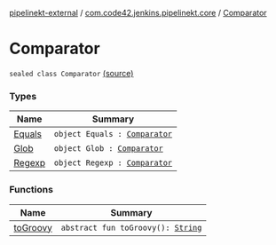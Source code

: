 [pipelinekt-external](../../index.md) / [com.code42.jenkins.pipelinekt.core](../index.md) / [Comparator](./index.md)

# Comparator

`sealed class Comparator` [(source)](https://github.com/code42/pipelinekt/tree/master/core/src/main/kotlin/com/code42/jenkins/pipelinekt/core/Comparator.kt#L3)

### Types

| Name | Summary |
|---|---|
| [Equals](-equals/index.md) | `object Equals : `[`Comparator`](./index.md) |
| [Glob](-glob/index.md) | `object Glob : `[`Comparator`](./index.md) |
| [Regexp](-regexp/index.md) | `object Regexp : `[`Comparator`](./index.md) |

### Functions

| Name | Summary |
|---|---|
| [toGroovy](to-groovy.md) | `abstract fun toGroovy(): `[`String`](https://kotlinlang.org/api/latest/jvm/stdlib/kotlin/-string/index.html) |

